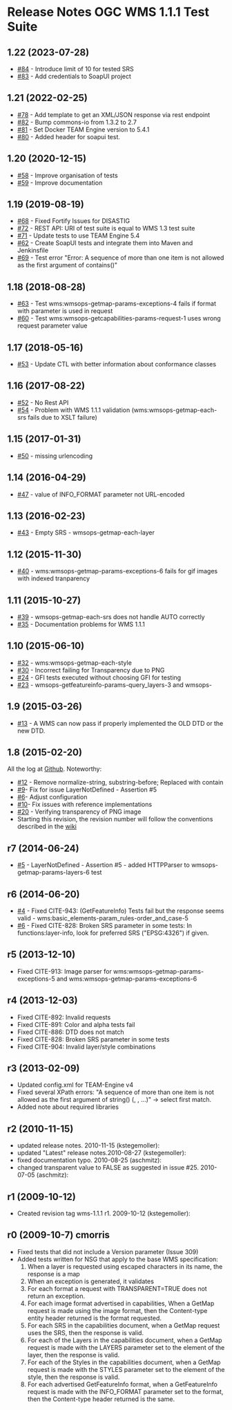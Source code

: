 # Release Notes OGC WMS 1.1.1 Test Suite

## 1.22 (2023-07-28)
   * [#84](https://github.com/opengeospatial/ets-wms11/pull/84) - Introduce limit of 10 for tested SRS
   * [#83](https://github.com/opengeospatial/ets-wms11/pull/83) - Add credentials to SoapUI project

## 1.21 (2022-02-25)
   * [#78](https://github.com/opengeospatial/ets-wms11/issues/78) - Add template to get an XML/JSON response via rest endpoint
   * [#82](https://github.com/opengeospatial/ets-wms11/pull/82) - Bump commons-io from 1.3.2 to 2.7
   * [#81](https://github.com/opengeospatial/ets-wms11/pull/81) - Set Docker TEAM Engine version to 5.4.1
   * [#80](https://github.com/opengeospatial/ets-wms11/pull/80) - Added header for soapui test.

## 1.20 (2020-12-15)
   * [#58](https://github.com/opengeospatial/ets-wms11/issues/58) - Improve organisation of tests
   * [#59](https://github.com/opengeospatial/ets-wms11/issues/59) - Improve documentation

## 1.19 (2019-08-19)
   * [#68](https://github.com/opengeospatial/ets-wms11/pull/68) - Fixed Fortify Issues for DISASTIG
   * [#72](https://github.com/opengeospatial/ets-wms11/issues/72) - REST API: URI of test suite is equal to WMS 1.3 test suite
   * [#71](https://github.com/opengeospatial/ets-wms11/issues/71) - Update tests to use TEAM Engine 5.4
   * [#62](https://github.com/opengeospatial/ets-wms11/issues/62) - Create SoapUI tests and integrate them into Maven and Jenkinsfile
   * [#69](https://github.com/opengeospatial/ets-wms11/issues/69) - Test error "Error: A sequence of more than one item is not allowed as the first argument of contains()"

## 1.18 (2018-08-28)
   * [#63](https://github.com/opengeospatial/ets-wms11/issues/63) - Test wms:wmsops-getmap-params-exceptions-4 fails if format with parameter is used in request
   * [#60](https://github.com/opengeospatial/ets-wms11/issues/60) - Test wms:wmsops-getcapabilities-params-request-1 uses wrong request parameter value

## 1.17 (2018-05-16)
   * [#53](https://github.com/opengeospatial/ets-wms11/issues/53) - Update CTL with better information about conformance classes

## 1.16 (2017-08-22)
   * [#52](https://github.com/opengeospatial/ets-wms11/issues/52) - No Rest API
   * [#54](https://github.com/opengeospatial/ets-wms11/issues/54) - Problem with WMS 1.1.1 validation (wms:wmsops-getmap-each-srs fails due to XSLT failure)

## 1.15 (2017-01-31)
   * [#50](https://github.com/opengeospatial/ets-wms11/issues/50) - missing urlencoding

## 1.14 (2016-04-29)
   * [#47](https://github.com/opengeospatial/ets-wms11/issues/47) - value of INFO_FORMAT parameter not URL-encoded

## 1.13 (2016-02-23)
   * [#43](https://github.com/opengeospatial/ets-wms11/issues/43) - Empty SRS - wmsops-getmap-each-layer

## 1.12 (2015-11-30)
   * [#40](https://github.com/opengeospatial/ets-wms11/issues/40) - wms:wmsops-getmap-params-exceptions-6 fails for gif images with indexed tranparency

## 1.11 (2015-10-27)
   * [#39](https://github.com/opengeospatial/ets-wms11/issues/39) - wmsops-getmap-each-srs does not handle AUTO correctly
   * [#35](https://github.com/opengeospatial/ets-wms11/issues/35) - Documentation problems for WMS 1.1.1

## 1.10 (2015-06-10)

   * [#32](https://api.github.com/repos/opengeospatial/ets-wms11/issues/32) - wms:wmsops-getmap-each-style
   * [#30](https://api.github.com/repos/opengeospatial/ets-wms11/issues/30) - Incorrect failing for Transparency due to PNG
   * [#24](https://api.github.com/repos/opengeospatial/ets-wms11/issues/24) - GFI tests executed without choosing GFI for testing
   * [#23](https://api.github.com/repos/opengeospatial/ets-wms11/issues/23) - wmsops-getfeatureinfo-params-query_layers-3 and wmsops-

## 1.9 (2015-03-26)
  
  * [#13](https://github.com/opengeospatial/ets-wms11/issues/13) - A WMS can now pass if properly implemented the OLD DTD or the new DTD.

## 1.8 (2015-02-20)
All the log at [Github](https://github.com/opengeospatial/ets-wms11/issues?q=milestone%3A1.8). Noteworthy:

  * [#12](https://github.com/opengeospatial/ets-wms11/pull/12) - Remove normalize-string, substring-before; Replaced with contain
  * [#9](https://github.com/opengeospatial/ets-wms11/pull/9)- Fix for issue LayerNotDefined - Assertion #5  
  * [#6](https://github.com/opengeospatial/ets-wms11/issues/6)- Adjust configuration
  * [#10](https://github.com/opengeospatial/ets-wms11/pull/10)- Fix issues with reference implementations
  * [#20](https://github.com/opengeospatial/ets-wms11/issues/20) - Verifying transparency of PNG image
  * Starting this revision, the revision number will follow the conventions described in the [wiki](https://github.com/opengeospatial/cite/wiki/OGC-Compliance-Testing-Tools)

## r7 (2014-06-24)
  * [#5](https://github.com/opengeospatial/ets-wms11/issues/5) - LayerNotDefined - Assertion #5 - added HTTPParser to wmsops-getmap-params-layers-6 test

## r6 (2014-06-20)

  * [#4](https://github.com/opengeospatial/ets-wms11/issues/4) - Fixed CITE-943: (GetFeatureInfo) Tests fail but the response seems valid - wms:basic_elements-param_rules-order_and_case-5
  * [#6](https://github.com/opengeospatial/ets-wms11/issues/1) - Fixed CITE-828: Broken SRS parameter in some tests: In functions:layer-info, look for preferred SRS ("EPSG:4326") if given.

## r5 (2013-12-10)
  * Fixed CITE-913: Image parser for wms:wmsops-getmap-params-exceptions-5 and wms:wmsops-getmap-params-exceptions-6

## r4 (2013-12-03)
  * Fixed CITE-892: Invalid requests
  * Fixed CITE-891: Color and alpha tests fail
  * Fixed CITE-886: DTD does not match
  * Fixed CITE-828: Broken SRS parameter in some tests
  * Fixed CITE-904: Invalid layer/style combinations

## r3 (2013-02-09)
  * Updated config.xml for TEAM-Engine v4
  * Fixed several XPath errors: "A sequence of more than one item is not allowed as the first argument of string() (<Name/>, <Name/>, ...)" -> select first match.
  * Added note about required libraries

## r2 (2010-11-15)
  * updated release notes. 2010-11-15 (kstegemoller):
  * updated "Latest" release notes.2010-08-27 (kstegemoller):
  * fixed documentation typo. 2010-08-25 (aschmitz):
  * changed transparent value to FALSE as suggested in issue #25. 2010-07-05 (aschmitz):

## r1 (2009-10-12)
  * Created revision tag wms-1.1.1 r1. 2009-10-12 (kstegemoller):

## r0 (2009-10-7) cmorris
  * Fixed tests that did not include a Version parameter (Issue 309)
  * Added tests written for NSG that apply to the base WMS specification: 
    1. When a layer is requested using escaped characters in its name, the response is a map
    2. When an exception is generated, it validates
    3. For each format a request with TRANSPARENT=TRUE does not return an exception.
    4. For each image format advertised in capabilities, When a GetMap request is made using the image format, then the Content-type entity header returned is the format requested.
    5. For each SRS in the capabilities document, when a GetMap request uses the SRS, then the response is valid.
    6. For each of the Layers in the capabilities document, when a GetMap request is made with the LAYERS parameter set to the element of the layer, then the response is valid.
    7. For each of the Styles in the capabilities document, when a GetMap request is made with the STYLES parameter set to the element of the style, then the response is valid.
    8. For each advertised GetFeatureInfo format, when a GetFeatureInfo request is made with the INFO_FORMAT parameter set to the format, then the Content-type header returned is the same.
